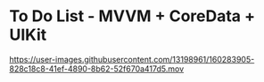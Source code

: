 # To Do List - MVVM + CoreData + UIKit



https://user-images.githubusercontent.com/13198961/160283905-828c18c8-41ef-4890-8b62-52f670a417d5.mov

